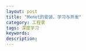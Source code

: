 ```yaml
---
layout: post
title: "Mxnet的安装、学习与开发"
category: 工程录
tags: 深度学习
keywords: 
description: 
---
```






